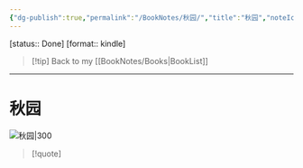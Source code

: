 ```yaml
---
{"dg-publish":true,"permalink":"/BookNotes/秋园/","title":"秋园","noteIcon":""}
---
```


[status:: Done]
[format:: kindle]

>[!tip] Back to my [[BookNotes/Books\|BookList]]

---
# 秋园

![秋园|300](https://img9.doubanio.com/view/subject/l/public/s33640730.jpg)

>[!quote]


